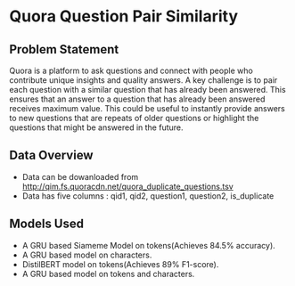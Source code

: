 # Quora Question Pair Similarity
## Problem Statement
Quora is a platform to ask questions and connect with people who contribute unique insights and quality answers. A key challenge is to pair each question with a similar question that has already been answered. This ensures that an answer to a question that has already been answered receives maximum value. This could be useful to instantly provide answers to new questions that are repeats of older questions or highlight the questions that might be answered in the future.
## Data Overview
- Data can be dowanloaded from http://qim.fs.quoracdn.net/quora_duplicate_questions.tsv
- Data has five columns : qid1, qid2, question1, question2, is_duplicate

## Models Used
- A GRU based Siameme Model on tokens(Achieves 84.5% accuracy).
- A GRU based model on characters.
- DistilBERT model on tokens(Achieves 89% F1-score).
- A GRU based model on tokens and characters.
